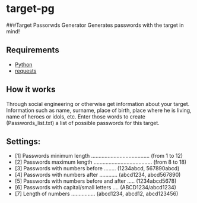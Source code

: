 # target-pg

###Target Passorwds Generator
Generates passwords with the target in mind!


## Requirements
* [Python](https://www.python.org/downloads/release/python-2714/)
* [requests](https://pypi.org/project/requests/)


## How it works

Through social engineering or otherwise get information about your target. Information such as name, surname, place of birth, place where he is living, name of heroes or idols, etc. Enter those words to create (Passwords_list.txt) a list of possible passwords for this target.


## Settings:

* [1] Passwords minimum length ....................................... (from 1 to 12)
* [2] Passwords maximum length ....................................... (from 8 to 18)
* [3] Passwords with numbers before ........ (1234abcd, 567890abcd)
* [4] Passwords with numbers after ............ (abcd1234, abcd567890)
* [5] Passwords with numbers before and after ..... (1234abcd5678)
* [6] Passwords with capital/small letters .... (ABCD1234/abcd1234)
* [7] Length of numbers ................ (abcd1234, abcd12, abcd123456)